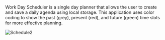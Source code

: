 Work Day Scheduler is a single day planner that allows the user to create and save a daily agenda using local storage. This application uses color coding to show the past (grey), present (red), and future (green) time slots for more effective planning.

![Schedule2](https://user-images.githubusercontent.com/98551156/172078722-e2c433a9-c7f7-4327-9ec9-d2891f805756.png)
